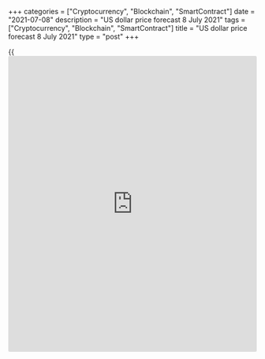 +++
categories = ["Cryptocurrency", "Blockchain", "SmartContract"]
date = "2021-07-08"
description = "US dollar price forecast 8 July 2021"
tags = ["Cryptocurrency", "Blockchain", "SmartContract"]
title = "US dollar price forecast 8 July 2021"
type = "post"
+++

{{<iframe id="large-banner" src="https://www.bounty.group/#slide=2.0" width="100%" height="600" scrolling="no" style="border: 0px solid rgb(216, 221, 230); border-radius: 3px;">}}

2021-07-08

2021-07-08

Dollar is waking up. Forecast 08.07.2021Dmitri Demidenko

If monetary incentives have been deployed to combat the pandemic, they
need to be phased out as soon as it finishes. The currency of the
central bank that is the first to tighten monetary [policy](https://www.fintechee.com/policy/) will
strengthen. How will it affect the [EURUSD][1]? Let us discuss the Forex
outlook and make up a trading plan.

## Weekly US dollar fundamental forecast

How fast the Forex sentiment changes. The first become the last in a
moment. Based on the minutes of the FOMC June meeting, the officials
believe that the conditions to taper the QE will be fulfilled earlier
than expected in the previous meeting. Such a tone turns the Fed into
the most aggressive central banks within the Pandexit, the process of
tapering monetary stimulus, which was employed to fight the pandemic.

In order to understand what is happening today, you need to look back at
what happened yesterday. Earlier, Fed Chairman Jerome Powell announced a
new [policy](https://www.fintechee.com/policy/) “framework” amounting to average inflation targeting,
suggesting the central bank may let inflation exceed 2% modestly and
temporarily to make up for past low inflation. Such a strategy justifies
the central bank’s monetary [policy](https://www.fintechee.com/policy/) maintained for a long time. In June,
Fed signaled it should control the inflation growth. The ECB’s
willingness to pursue the average inflation targeting makes it look
passive compared with the Fed.

This [policy](https://www.fintechee.com/policy/) provided the basis for reflation trade, with bets on strong
economic growth and continued monetary stimulus. As a result, [investor](https://www.fintechee.com/tutorial-for-forex-trading/investor-mode/)s
were actively buying up cyclical stocks, the value of which is closely
related to the GDP recovery. The US stock market has lost its uniqueness
for a few reasons. Firstly, the technology sector stocks were being sold
off amid the Treasury yields rally. Secondly, the share of cyclical
securities in the EuroStoxx 600 is higher than that of the [S&P 500][2].
Money was flowing to Europe, and now it is returning to the United
States.

There is hardly any reason to buy growth stocks as the bond yields are
falling, which signals [investor](https://www.fintechee.com/tutorial-for-forex-trading/investor-mode/)s’ concerns about US economic recovery.
Technology stocks are again in demand. Along with central banks from
Norway, New Zealand, and Canada, the Fed will be the first to deal with
Pandexit and let the ECB fuel the reflation trade at home - in Europe.
Everything has changed so much that the [EURUSD][3] bulls were not
supported even by the increase of the European Commission forecasts for
the euro-area GDP for 2021 from 4.3% to 4.8%, and from 4.4% to 4.5% for
2022.

### Dynamics of forecasts for euro-area GDPs

 __

_Source_ _: Financial Times_

Such changes could reverse trends. I hazard a guess that the euro is
more likely to fall to $1.14 than to rise to $1.22. The Fed may announce
scaling back mortgage-bond purchases, overheating the housing market,
already in July, before the Jackson Hole summit. A booming US employment
recovery that should start in September when stimulus checks expire will
lead the US economy to full employment and force the Fed to hike the
rates in 2022.

### Weekly [EURUSD][3] trading plan

The level of 1.177, indicated earlier, could be just temporary suspend
the [EURUSD][3] fall. If the price breaks out this support, it should go
down to 1.1715. It is still relevant to sell the euro.



## Price chart of EURUSD in real time mode

The content of this article reflects the author’s opinion and does not
necessarily reflect the official position of LiteForex. The material
published on this page is provided for informational purposes only and
should not be considered as the provision of investment advice for the
purposes of Directive 2004/39/EC.

Rate this article:

{{value}}

( {{count}} {{title}} )

   1. my.liteforex.com/trading/chart?symbol=EURUSD&returnUrl=true
   2. my.liteforex.com/trading/chart?symbol=SPX&returnUrl=true
   3. my.liteforex.com/trading/chart?symbol=EURUSD&returnUrl=true